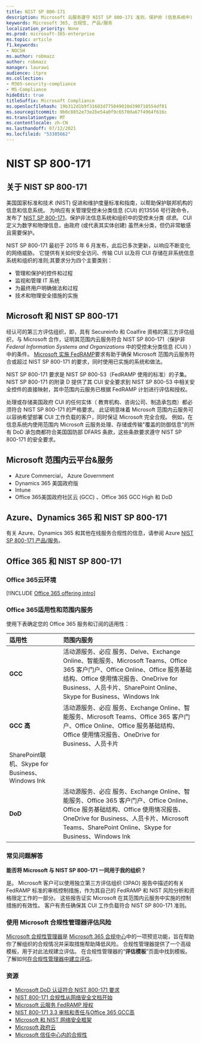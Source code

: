 ```yaml
---
title: NIST SP 800-171
description: Microsoft 云服务遵守 NIST SP 800-171 准则，保护非 (信息系统中) 的未分类信息。
keywords: Microsoft 365, 合规性, 产品/服务
localization_priority: None
ms.prod: microsoft-365-enterprise
ms.topic: article
f1.keywords:
- NOCSH
ms.author: robmazz
author: robmazz
manager: laurawi
audience: itpro
ms.collection:
- M365-security-compliance
- MS-Compliance
hideEdit: true
titleSuffix: Microsoft Compliance
ms.openlocfilehash: 19b312d1b9f31683d775049010d390710554df01
ms.sourcegitcommit: 9b0c8852e73e2be54a0f9c6570da67f4964f616c
ms.translationtype: MT
ms.contentlocale: zh-CN
ms.lasthandoff: 07/12/2021
ms.locfileid: "53385662"
---
```

# <a name="nist-sp-800-171"></a>NIST SP 800-171

## <a name="about-nist-sp-800-171"></a>关于 NIST SP 800-171

美国国家标准和技术 (NIST) 促进和维护度量标准和指南，以帮助保护联邦机构的信息和信息系统。 为响应有关管理受控未分类信息 (CUI) 的13556 号行政命令，发布了 [NIST SP 800-171](https://csrc.nist.gov/publications/detail/sp/800-171/rev-1/final)，保护非法信息系统和组织中的受控未分类 *信息*。 CUI 定义为数字和物理信息，由政府 (或代表其实体创建) 虽然未分类，但仍非常敏感且需要保护。

NIST SP 800-171 最初于 2015 年 6 月发布，此后已多次更新，以响应不断变化的网络威胁。 它提供有关如何安全访问、传输 CUI 以及将 CUI 存储在非系统信息系统和组织的准则;其要求分为四个主要类别：

- 管理和保护的控件和过程
- 监视和管理 IT 系统
- 为最终用户明确做法和过程
- 技术和物理安全措施的实施

## <a name="microsoft-and-nist-sp-800-171"></a>Microsoft 和 NIST SP 800-171

经认可的第三方评估组织，即，具有 Secureinfo 和 Coalfire 资格的第三方评估组织，与 Microsoft 合作，证明其范围内云服务符合 NIST SP 800-171（保护非 *Federal Information Systems and Organizations* 中的受控未分类信息 (CUI) ）中的条件。 [Microsoft 实施 FedRAMP](offering-fedramp.md)要求有助于确保 Microsoft 范围内云服务符合或超过 NIST SP 800-171 的要求，同时使用已实施的系统和做法。

NIST SP 800-171 要求是 NIST SP 800-53（FedRAMP 使用的标准）的子集。 NIST SP 800-171 的附录 D 提供了其 CUI 安全要求到 NIST SP 800-53 中相关安全控件的直接映射，其中范围内云服务已根据 FedRAMP 计划进行评估和授权。

处理或存储美国政府 CUI 的任何实体（ 教育机构、咨询公司、制造承包商）都必须符合 NIST SP 800-171 的严格要求。 此证明意味着 Microsoft 范围内云服务可以容纳希望部署 CUI 工作负载的客户，同时保证 Microsoft 完全合规。 例如，在信息系统内使用范围内 Microsoft 云服务处理、存储或传输"覆盖的防御信息"的所有 DoD 承包商都符合美国国防部 DFARS 条款，这些条款要求遵守 NIST SP 800-171 的安全要求。

## <a name="microsoft-in-scope-cloud-platforms--services"></a>Microsoft 范围内云平台&服务

- Azure Commercial， Azure Government
- Dynamics 365 美国政府版
- Intune
- Office 365美国政府社区云 (GCC) 、Office 365 GCC High 和 DoD

## <a name="azure-dynamics-365-and-nist-sp-800-171"></a>Azure、Dynamics 365 和 NIST SP 800-171

有关 Azure、Dynamics 365 和其他在线服务合规性的信息，请参阅 Azure [NIST SP 800-171 产品/服务](/azure/compliance/offerings/offering-nist-800-171)。

## <a name="office-365-and-nist-sp-800-171"></a>Office 365 和 NIST SP 800-171

### <a name="office-365-cloud-environments"></a>Office 365云环境

[!INCLUDE [Office 365 offering intro](../includes/o365-offering-introduction.md)]

### <a name="office-365-applicability-and-in-scope-services"></a>Office 365适用性和范围内服务

使用下表确定您的 Office 365 服务和订阅的适用性：

| **适用性** | **范围内服务** |
|:------------------|:----------------------|
| **GCC** | 活动源服务、必应 服务、Delve、Exchange Online、智能服务、Microsoft Teams、Office 365 客户门户、Office Online、Office 服务基础结构、Office 使用情况报告、OneDrive for Business、人员卡片、SharePoint Online、Skype for Business、Windows Ink |
| **GCC 高** | 活动源服务、必应 服务、Exchange Online、智能服务、Microsoft Teams、Office 365 客户门户、Office Online、Office 服务基础结构、Office 使用情况报告、OneDrive for Business、人员卡片 
SharePoint联机、Skype for Business、Windows Ink |
| **DoD** | 活动源服务、必应 服务、Exchange Online、智能服务、Office 365 客户门户、Office Online、Office 服务基础结构、Office 使用情况报告、OneDrive for Business、人员卡片、Microsoft Teams、SharePoint Online、Skype for Business、Windows Ink |

### <a name="frequently-asked-questions"></a>常见问题解答

**能否将 Microsoft 与 NIST SP 800-171 一同用于我的组织？**

是。 Microsoft 客户可以使用独立第三方评估组织 (3PAO) 报告中描述的有关 FedRAMP 标准的审核控制措施，作为其自己的 FedRAMP 和 NIST 风险分析和资格限定工作的一部分。 这些报告证实 Microsoft 在其范围内云服务中实施的控制措施的有效性。 客户有责任确保其 CUI 工作负载符合 NIST SP 800-171 准则。

### <a name="use-microsoft-compliance-manager-to-assess-your-risk"></a>使用 Microsoft 合规性管理器评估风险

[Microsoft 合规性管理器](/microsoft-365/compliance/compliance-manager)是 [Microsoft 365 合规中心](/microsoft-365/compliance/microsoft-365-compliance-center)中的一项预览功能，旨在帮助你了解组织的合规情况并采取措施帮助降低风险。 合规性管理器提供了一个高级模板，用于对此法规建立评估。 在合规性管理器的“**评估模板**”页面中找到模板。 了解如何[在合规性管理器中建立评估](/microsoft-365/compliance/compliance-manager-assessments)。

### <a name="resources"></a>资源

- [Microsoft DoD 认证符合 NIST 800-171 要求](offering-DoD-DISA-L2-L4-L5.md)
- [NIST 800-171 合规性从网络安全文档开始](https://www.nist800171.com/)
- [Microsoft 云服务 FedRAMP 授权](https://marketplace.fedramp.gov/index.html?status=Compliant&sort=productName#/products)
- [NIST 800-171 3.3 审核和责任与Office 365 GCC高](https://info.summit7systems.com/blog/nist-3.3-audit-and-accountability-with-office-365)
- [Microsoft 和 NIST 网络安全框架](offering-nist-csf.md)
- [Microsoft 政府云](https://www.microsoft.com/enterprise/government)
- [Microsoft 信任中心内的合规性](https://www.microsoft.com/trust-center/compliance/compliance-overview)
